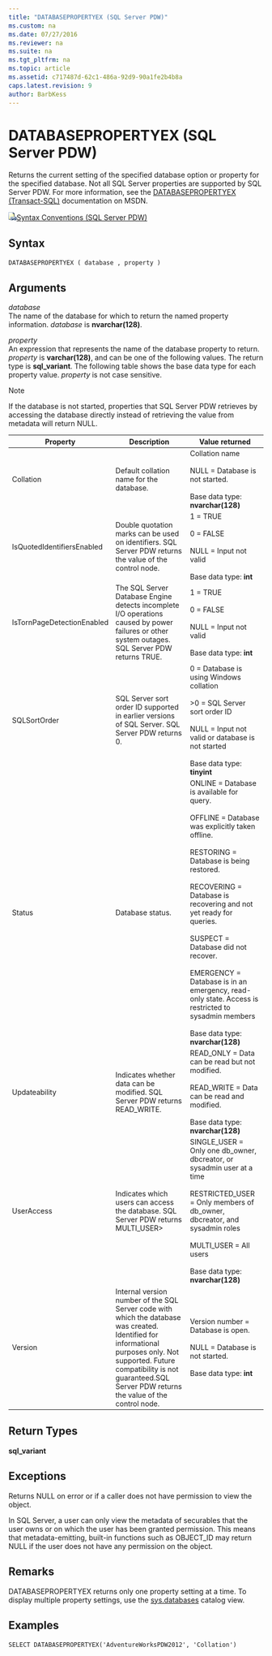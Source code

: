 ```yaml
---
title: "DATABASEPROPERTYEX (SQL Server PDW)"
ms.custom: na
ms.date: 07/27/2016
ms.reviewer: na
ms.suite: na
ms.tgt_pltfrm: na
ms.topic: article
ms.assetid: c717487d-62c1-486a-92d9-90a1fe2b4b8a
caps.latest.revision: 9
author: BarbKess
---
```

# DATABASEPROPERTYEX (SQL Server PDW)
Returns the current setting of the specified database option or property for the specified database. Not all SQL Server properties are supported by SQL Server PDW. For more information, see the [DATABASEPROPERTYEX (Transact-SQL)](http://msdn.microsoft.com/en-us/library/ms186823.aspx) documentation on MSDN.  
  
![Topic link icon](../../mpp/sqlpdw/media/Topic_Link.gif "Topic_Link")[Syntax Conventions &#40;SQL Server PDW&#41;](../../mpp/sqlpdw/syntax-conventions-sql-server-pdw.md)  
  
## Syntax  
  
```  
DATABASEPROPERTYEX ( database , property )  
```  
  
## Arguments  
*database*  
The name of the database for which to return the named property information. *database* is **nvarchar(128)**.  
  
*property*  
An expression that represents the name of the database property to return. *property* is **varchar(128)**, and can be one of the following values. The return type is **sql_variant**. The following table shows the base data type for each property value. *property* is not case sensitive.  
  
> [!NOTE]  
> If the database is not started, properties that SQL Server PDW retrieves by accessing the database directly instead of retrieving the value from metadata will return NULL.  
  
|Property|Description|Value returned|  
|------------|---------------|------------------|  
|Collation|Default collation name for the database.|Collation name<br /><br />NULL = Database is not started.<br /><br />Base data type: **nvarchar(128)**|  
|IsQuotedIdentifiersEnabled|Double quotation marks can be used on identifiers. SQL Server PDW returns the value of the control node.|1 = TRUE<br /><br />0 = FALSE<br /><br />NULL = Input not valid<br /><br />Base data type: **int**|  
|IsTornPageDetectionEnabled|The SQL Server Database Engine detects incomplete I/O operations caused by power failures or other system outages. SQL Server PDW returns TRUE.|1 = TRUE<br /><br />0 = FALSE<br /><br />NULL = Input not valid<br /><br />Base data type: **int**|  
|SQLSortOrder|SQL Server sort order ID supported in earlier versions of SQL Server. SQL Server PDW returns 0.|0 = Database is using Windows collation<br /><br />>0 = SQL Server sort order ID<br /><br />NULL = Input not valid or database is not started<br /><br />Base data type: **tinyint**|  
|Status|Database status.|ONLINE = Database is available for query.<br /><br />OFFLINE = Database was explicitly taken offline.<br /><br />RESTORING = Database is being restored.<br /><br />RECOVERING = Database is recovering and not yet ready for queries.<br /><br />SUSPECT = Database did not recover.<br /><br />EMERGENCY = Database is in an emergency, read-only state. Access is restricted to sysadmin members<br /><br />Base data type: **nvarchar(128)**|  
|Updateability|Indicates whether data can be modified. SQL Server PDW returns READ_WRITE.|READ_ONLY = Data can be read but not modified.<br /><br />READ_WRITE = Data can be read and modified.<br /><br />Base data type: **nvarchar(128)**|  
|UserAccess|Indicates which users can access the database. SQL Server PDW returns MULTI_USER>|SINGLE_USER = Only one db_owner, dbcreator, or sysadmin user at a time<br /><br />RESTRICTED_USER = Only members of db_owner, dbcreator, and sysadmin roles<br /><br />MULTI_USER = All users<br /><br />Base data type: **nvarchar(128)**|  
|Version|Internal version number of the SQL Server code with which the database was created. Identified for informational purposes only. Not supported. Future compatibility is not guaranteed.SQL Server PDW returns the value of the control node.|Version number = Database is open.<br /><br />NULL = Database is not started.<br /><br />Base data type: **int**|  
  
## Return Types  
**sql_variant**  
  
## Exceptions  
Returns NULL on error or if a caller does not have permission to view the object.  
  
In SQL Server, a user can only view the metadata of securables that the user owns or on which the user has been granted permission. This means that metadata-emitting, built-in functions such as OBJECT_ID may return NULL if the user does not have any permission on the object.  
  
## Remarks  
DATABASEPROPERTYEX returns only one property setting at a time. To display multiple property settings, use the [sys.databases](../Topic/sys.databases%20(Transact-SQL).md) catalog view.  
  
## Examples  
  
```  
SELECT DATABASEPROPERTYEX('AdventureWorksPDW2012', 'Collation')  
```  
  
